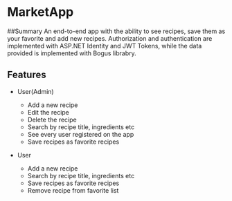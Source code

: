 # MarketApp
 ##Summary
 An end-to-end app with the ability to see recipes, save them as your favorite and add new recipes. Authorization and authentication are implemented with ASP.NET Identity and JWT Tokens, while the data provided is implemented with Bogus librabry.
 
 ## Features

* User(Admin)  
  * Add a new recipe
  * Edit the recipe  
  * Delete the recipe  
  * Search by recipe title, ingredients etc
  * See every user registered on the app 
  * Save recipes as favorite recipes
  
* User 
   * Add a new recipe 
   * Search by recipe title, ingredients etc
   * Save recipes as favorite recipes
   * Remove recipe from favorite list
 
